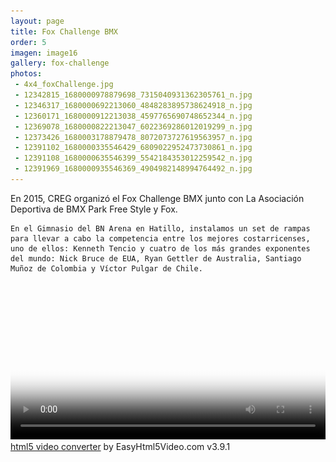 ```yaml
---
layout: page
title: Fox Challenge BMX
order: 5
imagen: image16
gallery: fox-challenge
photos:
 - 4x4_foxChallenge.jpg
 - 12342815_1680000978879698_7315040931362305761_n.jpg
 - 12346317_1680000692213060_4848283895738624918_n.jpg
 - 12360171_1680000912213038_4597765690748652344_n.jpg
 - 12369078_1680000822213047_6022369286012019299_n.jpg
 - 12373426_1680003178879478_8072073727619563957_n.jpg
 - 12391102_1680000335546429_6809022952473730861_n.jpg
 - 12391108_1680000635546399_5542184353012259542_n.jpg
 - 12391969_1680000935546369_4904982148994764492_n.jpg
---
```

<div class="row">
  <div class="col-md-6">
    En 2015, CREG organizó el Fox Challenge BMX junto con La Asociación Deportiva de BMX Park Free Style y Fox.

    En el Gimnasio del BN Arena en Hatillo, instalamos un set de rampas para llevar a cabo la competencia entre los mejores costarricenses, uno de ellos: Kenneth Tencio y cuatro de los más grandes exponentes del mundo: Nick Bruce de EUA, Ryan Gettler de Australia, Santiago Muñoz de Colombia y Víctor Pulgar de Chile.
  </div>
  <div class="col-md-6">
    <div class="easyhtml5video" style="position:relative;max-width:640px;"><video controls="controls"  poster="/videos/bmx/TD%2B.jpg" style="width:100%" title="bmx">
    <source src="/videos/bmx/TD%2B.m4v" type="video/mp4" />
    <source src="/videos/bmx/TD%2B.webm" type="video/webm" />
    <object type="application/x-shockwave-flash" data="/videos/bmx/flashfox.swf" width="640" height="360" style="position:relative;">
    <param name="movie" value="/videos/bmx/flashfox.swf" />
    <param name="allowFullScreen" value="true" />
    <param name="flashVars" value="autoplay=false&controls=true&fullScreenEnabled=true&posterOnEnd=true&loop=false&poster=/videos/bmx/TD%2B.jpg&src=TD%252B.m4v" />
    <embed src="/videos/bmx/flashfox.swf" width="640" height="360" style="position:relative;"  flashVars="autoplay=false&controls=true&fullScreenEnabled=true&posterOnEnd=true&loop=false&poster=/videos/bmx/TD%2B.jpg&src=TD%252B.m4v"	allowFullScreen="true" wmode="transparent" type="application/x-shockwave-flash" pluginspage="http://www.adobe.com/go/getflashplayer_en" />
    <img alt="bmx" src="/videos/bmx/TD%2B.jpg" style="position:absolute;left:0;" width="100%" title="Video playback is not supported by your browser" />
    </object>
    </video><div class="eh5v_script"><a href="http://easyhtml5video.com">html5 video converter</a> by EasyHtml5Video.com v3.9.1</div></div>
    <script src="/videos/bmx/html5ext.js" type="text/javascript"></script>
  </div>
</div>

